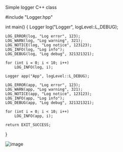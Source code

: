 Simple logger C++ class

#include "Logger.hpp"

int main()
{
	Logger log("Logger", logLevel::L_DEBUG);

	LOG_ERROR(log, "Log error", 123);
	LOG_WARN(log, "Log warning", 321);
	LOG_NOTICE(log, "Log notice", 123123);
	LOG_INFO(log, "Log info");
	LOG_DEBUG(log, "Log debug", 321321321);

	for (int i = 0; i < 10; i++)
		LOG_INFO(log, i);

	Logger app("App", logLevel::L_DEBUG);

	LOG_ERROR(app, "Log error", 123);
	LOG_WARN(app, "Log warning", 321);
	LOG_NOTICE(app, "Log notice", 123123);
	LOG_INFO(app, "Log info");
	LOG_DEBUG(app, "Log debug", 321321321);

	for (int i = 0; i < 10; i++)
		LOG_INFO(app, i);

	return EXIT_SUCCESS;
}

![image](https://github.com/user-attachments/assets/d40135bc-475b-417b-98a0-e82209cb2e8b)
